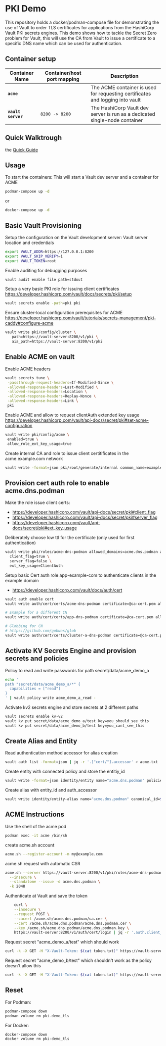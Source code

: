 # PKI Demo

This repository holds a docker/podman-compose file for demonstrating the use of Vault
to order TLS certificates for applications from the HashiCorp Vault PKI secrets
engines. This demo shows how to tackle the Secret Zero problem for Vault, this will use the CA from Vault to issue a certificate to a specific DNS name which can be used for authentication.

## Container setup
| Container Name     | Container/host port mapping | Description                                                                                          |
| ------------------ | --------------------------- | ---------------------------------------------------------------------------------------------------- |
| **`acme`**      |                             | The ACME container is used for requesting certificates and logging into vault     |
| **`vault server`** | `8200 -> 8200`              | The HashiCorp Vault dev server is run as a dedicated single-node container                           |
## Quick Walktrough
 the [Quick Guide](step-by-step)

## Usage
To start the containers:
This will start a Vault dev server and a container for ACME 
```bash
podman-compose up -d
```
or
```bash
docker-compose up -d
```
## Basic Vault Provisioning
Setup the configuration on the Vault development server:
Vault server location and credentials
```bash
export VAULT_ADDR=https://127.0.0.1:8200
export VAULT_SKIP_VERIFY=1
export VAULT_TOKEN=root
```

Enable auditing for debugging purposes
```bash
vault audit enable file path=stdout
```

Setup a very basic PKI role for issuing client certificates
https://developer.hashicorp.com/vault/docs/secrets/pki/setup
```bash
vault secrets enable -path=pki pki
```

Ensure cluster-local configuration prerequisites for ACME
https://developer.hashicorp.com/vault/tutorials/secrets-management/pki-caddy#configure-acme
```bash
vault write pki/config/cluster \
   path=https://vault-server:8200/v1/pki \
   aia_path=https://vault-server:8200/v1/pki
```
## Enable ACME on vault
Enable ACME headers
```bash
vault secrets tune \
 -passthrough-request-headers=If-Modified-Since \
 -allowed-response-headers=Last-Modified \
 -allowed-response-headers=Location \
 -allowed-response-headers=Replay-Nonce \
 -allowed-response-headers=Link \
 pki
```

Enable ACME and allow to request clientAuth extended key usage
https://developer.hashicorp.com/vault/api-docs/secret/pki#set-acme-configuration
```bash
vault write pki/config/acme \
 enabled=true \
 allow_role_ext_key_usage=true
```

Create internal CA and role to issue client certitificates in the acme.example.com network
```bash
vault write -format=json pki/root/generate/internal common_name=example.com ttl=768h | jq -r '.data.issuing_ca' > ca-cert.pem
```
## Provision cert auth role to enable acme.dns.podman
Make the role issue client certs:
 - https://developer.hashicorp.com/vault/api-docs/secret/pki#client_flag
 - https://developer.hashicorp.com/vault/api-docs/secret/pki#server_flag
 - https://developer.hashicorp.com/vault/api-docs/secret/pki#ext_key_usage

 Deliberately choose low ttl for the certificate (only used for first
 authentication)
```bash
vault write pki/roles/acme-dns-podman allowed_domains=acme.dns.podman allow_subdomains=true allow_bare_domains=true max_ttl=60m ttl=30m \
  client_flag=true \
  server_flag=false \
  ext_key_usage=ClientAuth
```

Setup basic Cert auth role app-example-com to authenticate clients in the example domain
 - https://developer.hashicorp.com/vault/docs/auth/cert
```bash
vault auth enable cert
vault write auth/cert/certs/acme-dns-podman certificate=@ca-cert.pem allowed_common_names="acme.dns.podman" token_ttl=15m token_max_ttl=30m token_period=15m policies=vault-acme 

```

```bash
# Example for a different CN
vault write auth/cert/certs/app-dns-podman certificate=@ca-cert.pem allowed_common_names="app.dns.podman" token_ttl=15m token_max_ttl=30m token_period=15m policies=vault-app
```

```bash
# Globbing for CN 
# https://github.com/gobwas/glob
vault write auth/cert/certs/cluster-a-dns-podman certificate=@ca-cert.pem allowed_common_names="*.cluster-a.dns.podman" token_ttl=15m token_max_ttl=30m token_period=15m policies=vault-cluster-a
```
## Activate KV Secrets Engine and provision secrets and policies
Policy to read and write passwords for path secret/data/acme_demo_a
```bash
echo '
path "secret/data/acme_demo_a/*" {
  capabilities = ["read"]
}
' | vault policy write acme_demo_a_read -
```
Activate kv2 secrets engine and store secrets at 2 different paths
```bash
vault secrets enable kv-v2
vault kv put secret/data/acme_demo_a/test key=you_should_see_this
vault kv put secret/data/acme_demo_b/test key=you_cant_see_this
```

## Create Alias and Entity
Read authentication method accessor for alias creation
```bash
vault auth list -format=json | jq -r '.["cert/"].accessor' > acme.txt
```

Create entity with connected policy and store the entitiy_id
```bash
vault write -format=json identity/entity name="acme.dns.podman" policies="acme_demo_a_read" | jq -r ".data.id" > entity_id.txt
```

Create alias with entity_id and auth_accessor
```bash
vault write identity/entity-alias name="acme.dns.podman" canonical_id=$(cat entity_id.txt) mount_accessor=$(cat acme.txt)
```

## ACME Instructions
Use the shell of the acme pod
```bash
podman exec -it acme /bin/sh
```

create acme.sh account
```bash
acme.sh --register-account -m my@example.com
```

acme.sh request with automatic CSR
```bash
acme.sh --server https://vault-server:8200/v1/pki/roles/acme-dns-podman/acme/directory \
  --insecure \
  --standalone --issue -d acme.dns.podman \
  -k 2048
```

Authenticate at Vault and save the token
```bash
    curl \
    --insecure \
    --request POST \
    --cacert /acme.sh/acme.dns.podman/ca.cer \
    --cert /acme.sh/acme.dns.podman/acme.dns.podman.cer \
    --key /acme.sh/acme.dns.podman/acme.dns.podman.key \
    https://vault-server:8200/v1/auth/cert/login | jq -r '.auth.client_token' > token.txt
```
Request secret "acme_demo_a/test" which should work
```bash
curl -k -X GET -H "X-Vault-Token: $(cat token.txt)" https://vault-server:8200/v1/kv-v2/data/acme_demo_a/test
```

Request secret "acme_demo_b/test" which shouldn't work as the policy doesn't allow this
```bash
curl -k -X GET -H "X-Vault-Token: $(cat token.txt)" https://vault-server:8200/v1/kv-v2/data/acme_demo_b/test
```
## Reset

For Podman:
```bash
podman-compose down
podman volume rm pki-demo_tls
```

For Docker:
```bash
docker-compose down
docker volume rm pki-demo_tls
```
